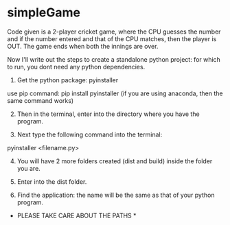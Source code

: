 # simpleGame
Code given is a 2-player cricket game, where the CPU guesses the number and if the number entered and that of the CPU matches, then the player is OUT. The game ends when both the innings are over. 

Now I'll write out the steps to create a standalone python project: for which to run, you dont need any python dependencies.
1) Get the python package: pyinstaller

use pip command: pip install pyinstaller (if you are using anaconda, then the same command works)

2) Then in the terminal, enter into the directory where you have the program.

3) Next type the following command into the terminal:

pyinstaller <filename.py> 

4) You will have 2 more folders created (dist and build) inside the folder you are. 

5) Enter into the dist folder.

6) Find the application: the name will be the same as that of your python program. 


* PLEASE TAKE CARE ABOUT THE PATHS * 
